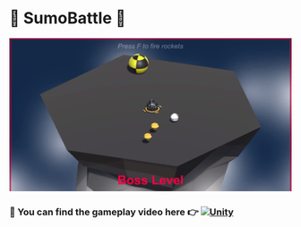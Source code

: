 # 🥋 SumoBattle 🥋

<img src="sumoBattle.png" alt="Screenshot from the game"/>

### 💖 You can find the **gameplay video** here 👉 [![Unity](https://img.shields.io/badge/unity_learn-%23000000.svg?style=for-the-badge&logo=unity&logoColor=white)](https://learn.unity.com/submission/63cc0561edbc2a2dc11bc5c2)
